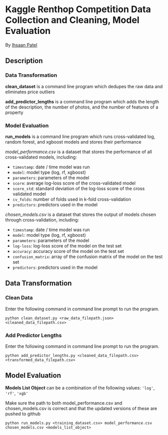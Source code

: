# Kaggle Renthop Competition Data Collection and Cleaning, Model Evaluation

By [Ihsaan Patel](https://github.com/pateli18)

## Description

### Data Transformation

**clean_dataset** is a command line program which dedupes the raw data and eliminates price outliers

**add_predictor_lengths** is a command line program which adds the length of the description, the number of photos, and the number of features of a property

### Model Evaluation

**run_models** is a command line program which runs cross-validated log, random forest, and xgboost models and stores their performance

*model_performance.csv* is a dataset that stores the performance of all cross-validated models, including:
* `timestamp`: date / time model was run
* `model`: model type (log, rf, xgboost)
* `parameters`: parameters of the model
* `score`: average log-loss score of the cross-validated model
* `score_std`: standard deviation of the log-loss score of the cross validated model
* `cv_folds`: number of folds used in k-fold cross-validation
* `predictors`: predictors used in the model

*chosen_models.csv* is a dataset that stores the output of models chosen through cross-validation, including:
* `timestamp`: date / time model was run
* `model`: model type (log, rf, xgboost)
* `parameters`: parameters of the model
* `log-loss`: log-loss score of the model on the test set
* `accuracy`: accuracy score of the model on the test set
* `confusion_matrix`: array of the confusion matrix of the model on the test set
* `predictors`: predictors used in the model

## Data Transformation

### Clean Data

Enter the following command in command line prompt to run the program.

```console
python clean_dataset.py <raw_data_filepath.json> <cleaned_data_filepath.csv> 
```

### Add Predictor Lengths

Enter the following command in command line prompt to run the program.

```console
python add_predictor_lengths.py <cleaned_data_filepath.csv> <transformed_data_filepath.csv>
```
## Model Evaluation

**Models List Object** can be a combination of the following values: `'log'`, `'rf'`, `'xgb'`

Make sure the path to both model_performance.csv and chosen_models.csv is correct and that the updated versions of these are pushed to github

```console
python run_models.py <training_dataset.csv> model_performance.csv chosen_models.csv <models_list_object>
```
